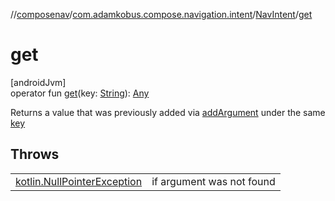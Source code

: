 //[composenav](../../../index.md)/[com.adamkobus.compose.navigation.intent](../index.md)/[NavIntent](index.md)/[get](get.md)

# get

[androidJvm]\
operator fun [get](get.md)(key: [String](https://kotlinlang.org/api/latest/jvm/stdlib/kotlin/-string/index.html)): [Any](https://kotlinlang.org/api/latest/jvm/stdlib/kotlin/-any/index.html)

Returns a value that was previously added via [addArgument](add-argument.md) under the same [key](get.md)

## Throws

| | |
|---|---|
| [kotlin.NullPointerException](https://kotlinlang.org/api/latest/jvm/stdlib/kotlin/-null-pointer-exception/index.html) | if argument was not found |

